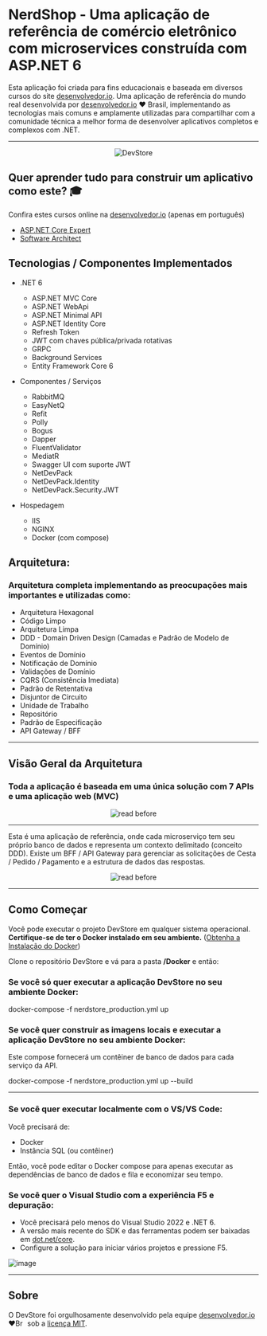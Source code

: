 # NerdShop - Uma aplicação de referência de comércio eletrônico com microservices construída com ASP.NET 6

Esta aplicação foi criada para fins educacionais e baseada em diversos cursos do site [desenvolvedor.io](https://desenvolvedor.io/).
Uma aplicação de referência do mundo real desenvolvida por [desenvolvedor.io](https://desenvolvedor.io/) ❤️ Brasil, implementando as tecnologias mais comuns e amplamente utilizadas para compartilhar com a comunidade técnica a melhor forma de desenvolver aplicativos completos e complexos com .NET.

---

<p align="center">
    <img alt="DevStore" src="https://user-images.githubusercontent.com/5068797/164293734-a72fbeeb-0965-4413-a624-29e1c56c25df.png" />
</p>

## Quer aprender tudo para construir um aplicativo como este?  :mortar_board:
Confira estes cursos online na [desenvolvedor.io](https://desenvolvedor.io/) (apenas em português)

- [ASP.NET Core Expert](https://desenvolvedor.io/formacao/asp-net-core-expert)
- [Software Architect](https://desenvolvedor.io/formacao/arquiteto-de-software)

## Tecnologias / Componentes Implementados

- .NET 6
    - ASP.NET MVC Core
    - ASP.NET WebApi
    - ASP.NET Minimal API
    - ASP.NET Identity Core
    - Refresh Token
    - JWT com chaves pública/privada rotativas    
    - GRPC
    - Background Services
    - Entity Framework Core 6

- Componentes / Serviços
    - RabbitMQ
    - EasyNetQ
    - Refit 
    - Polly
    - Bogus
    - Dapper
    - FluentValidator
    - MediatR
    - Swagger UI com suporte JWT
    - NetDevPack
    - NetDevPack.Identity
    - NetDevPack.Security.JWT

- Hospedagem
    - IIS
    - NGINX
    - Docker (com compose)

## Arquitetura:

### Arquitetura completa implementando as preocupações mais importantes e utilizadas como:

- Arquitetura Hexagonal
- Código Limpo
- Arquitetura Limpa
- DDD - Domain Driven Design (Camadas e Padrão de Modelo de Domínio)
- Eventos de Domínio
- Notificação de Domínio
- Validações de Domínio
- CQRS (Consistência Imediata)
- Padrão de Retentativa
- Disjuntor de Circuito
- Unidade de Trabalho
- Repositório
- Padrão de Especificação
- API Gateway / BFF

---

## Visão Geral da Arquitetura

### Toda a aplicação é baseada em uma única solução com 7 APIs e uma aplicação web (MVC)
<p align="center">
    <img alt="read before" src="https://user-images.githubusercontent.com/5068797/161202409-edcf2f38-0714-4de5-927d-1a02be4501ec.png" />
</p>

---

Esta é uma aplicação de referência, onde cada microserviço tem seu próprio banco de dados e representa um contexto delimitado (conceito DDD).
Existe um BFF / API Gateway para gerenciar as solicitações de Cesta / Pedido / Pagamento e a estrutura de dados das respostas.

<p align="center">
    <img alt="read before" src="https://user-images.githubusercontent.com/5068797/161207732-e4f67ce4-624d-4067-a756-67ee1bb553de.png" />
</p>

---

## Como Começar
Você pode executar o projeto DevStore em qualquer sistema operacional. **Certifique-se de ter o Docker instalado em seu ambiente.** ([Obtenha a Instalação do Docker](https://docs.docker.com/get-docker/))

Clone o repositório DevStore e vá para a pasta **/Docker** e então:

### Se você só quer executar a aplicação DevStore no seu ambiente Docker:

docker-compose -f nerdstore_production.yml up

### Se você quer construir as imagens locais e executar a aplicação DevStore no seu ambiente Docker:

Este compose fornecerá um contêiner de banco de dados para cada serviço da API.

docker-compose -f nerdstore_production.yml up --build

---

### Se você quer executar localmente com o VS/VS Code:

Você precisará de:

- Docker
- Instância SQL (ou contêiner)

Então, você pode editar o Docker compose para apenas executar as dependências de banco de dados e fila e economizar seu tempo.

### Se você quer o Visual Studio com a experiência F5 e depuração:

- Você precisará pelo menos do Visual Studio 2022 e .NET 6.
- A versão mais recente do SDK e das ferramentas podem ser baixadas em [dot.net/core](https://dot.net/core).
- Configure a solução para iniciar vários projetos e pressione F5.

![image](https://user-images.githubusercontent.com/5068797/161358024-bd5754b6-61e3-47f2-bd17-bd3c32ec4bdd.png)

---

## Sobre
O DevStore foi orgulhosamente desenvolvido pela equipe [desenvolvedor.io](https://desenvolvedor.io/) ❤️<img alt="Brasil" src="https://user-images.githubusercontent.com/5068797/161345649-c7184fdc-2bc3-42a9-8fb6-6ffee9c8f9c2.png" width="20" height="14" /> sob a [licença MIT](LICENSE).

